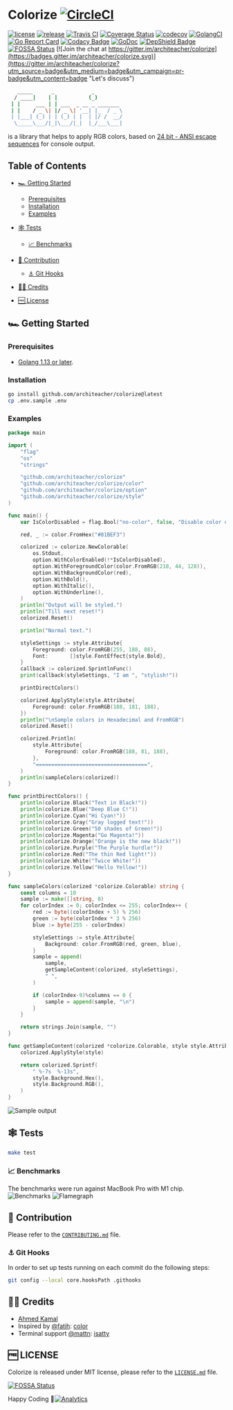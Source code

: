 Colorize [![CircleCI](https://circleci.com/gh/architeacher/colorize.svg?style=svg)](https://circleci.com/gh/architeacher/colorize "Build Status")
========

[![license](https://img.shields.io/github/license/mashape/apistatus.svg)](LICENSE.md "License")
[![release](https://img.shields.io/github/v/release/architeacher/colorize.svg)](https://github.com/architeacher/colorize/releases/latest "Release")
[![Travis CI](https://travis-ci.org/architeacher/colorize.svg)](https://travis-ci.org/architeacher/colorize "Cross Build Status [Linux, OSx]")
[![Coverage Status](https://coveralls.io/repos/github/architeacher/colorize/badge.svg?branch=master)](https://coveralls.io/github/architeacher/colorize?branch=master "Code Coverage")
[![codecov](https://codecov.io/gh/architeacher/colorize/branch/master/graph/badge.svg?token=nIptKHdnUc)](https://codecov.io/gh/architeacher/colorize "Code Coverage")
[![GolangCI](https://golangci.com/badges/github.com/architeacher/colorize.svg?style=flat-square)](https://golangci.com/r/github.com/architeacher/colorize "Code Coverage")
[![Go Report Card](https://goreportcard.com/badge/github.com/architeacher/colorize)](https://goreportcard.com/report/github.com/architeacher/colorize "Go Report Card")
[![Codacy Badge](https://app.codacy.com/project/badge/Grade/3c3a84678b4048d29d94f008a985164a)](https://www.codacy.com/manual/architeacher/colorize?utm_source=github.com&amp;utm_medium=referral&amp;utm_content=architeacher/colorize&amp;utm_campaign=Badge_Grade "Code Quality")
[![GoDoc](https://godoc.org/github.com/architeacher/colorize?status.svg)](https://godoc.org/github.com/architeacher/colorize "Documentation")
[![DepShield Badge](https://depshield.sonatype.org/badges/architeacher/colorize/depshield.svg)](https://depshield.github.io "DepShield")
[![FOSSA Status](https://app.fossa.io/api/projects/git%2Bgithub.com%2Farchiteacher%2Fcolorize.svg?type=shield)](https://app.fossa.io/projects/git%2Bgithub.com%2Farchiteacher%2Fcolorize?ref=badge_shield "Dependencies")
[![Join the chat at https://gitter.im/architeacher/colorize](https://badges.gitter.im/architeacher/colorize.svg)](https://gitter.im/architeacher/colorize?utm_source=badge&utm_medium=badge&utm_campaign=pr-badge&utm_content=badge "Let's discuss")

```bash
   _____      _            _
  / ____|    | |          (_)
 | |     ___ | | ___  _ __ _ _______
 | |    / _ \| |/ _ \| '__| |_  / _ \
 | |___| (_) | | (_) | |  | |/ /  __/
  \_____\___/|_|\___/|_|  |_/___\___|
```

is a library that helps to apply RGB colors, based on [24 bit - ANSI escape sequences][1] for console output.

Table of Contents
-----------------

*   [🏎️ Getting Started](#-getting-started)

    *   [Prerequisites](#prerequisites)
    *   [Installation](#installation)
    *   [Examples](#examples)

*   [🕸️ Tests](#-tests)

    *   [📈 Benchmarks](#-benchmarks)

*   [🤝 Contribution](#-contribution)

    *   [⚓ Git Hooks](#-git-hooks)

*   [👨‍💻 Credits](#-credits)

*   [🆓 License](#-license)

🏎️ Getting Started
------------------

### Prerequisites

* [Golang 1.13 or later][2].

### Installation

```bash
go install github.com/architeacher/colorize@latest
cp .env.sample .env
```

### Examples

```go
package main

import (
    "flag"
    "os"
    "strings"

    "github.com/architeacher/colorize"
    "github.com/architeacher/colorize/color"
    "github.com/architeacher/colorize/option"
    "github.com/architeacher/colorize/style"
)

func main() {
    var IsColorDisabled = flag.Bool("no-color", false, "Disable color output.")

    red, _ := color.FromHex("#81BEF3")

    colorized := colorize.NewColorable(
        os.Stdout,
        option.WithColorEnabled(!*IsColorDisabled),
        option.WithForegroundColor(color.FromRGB(218, 44, 128)),
        option.WithBackgroundColor(red),
        option.WithBold(),
        option.WithItalic(),
        option.WithUnderline(),
    )
    println("Output will be styled.")
    println("Till next reset!")
    colorized.Reset()

    println("Normal text.")

    styleSettings := style.Attribute{
        Foreground: color.FromRGB(255, 188, 88),
        Font:       []style.FontEffect{style.Bold},
    }
    callback := colorized.SprintlnFunc()
    print(callback(styleSettings, "I am ", "stylish!"))

    printDirectColors()

    colorized.ApplyStyle(style.Attribute{
        Foreground: color.FromRGB(188, 181, 188),
    })
    println("\nSample colors in Hexadecimal and FromRGB")
    colorized.Reset()

    colorized.Println(
        style.Attribute{
            Foreground: color.FromRGB(188, 81, 188),
        },
        "====================================",
    )
    println(sampleColors(colorized))
}

func printDirectColors() {
    println(colorize.Black("Text in Black!"))
    println(colorize.Blue("Deep Blue C!"))
    println(colorize.Cyan("Hi Cyan!"))
    println(colorize.Gray("Gray logged text!"))
    println(colorize.Green("50 shades of Green!"))
    println(colorize.Magenta("Go Magenta!"))
    println(colorize.Orange("Orange is the new black!"))
    println(colorize.Purple("The Purple hurdle!"))
    println(colorize.Red("The thin Red light!"))
    println(colorize.White("Twice White!"))
    println(colorize.Yellow("Hello Yellow!"))
}

func sampleColors(colorized *colorize.Colorable) string {
    const columns = 10
    sample := make([]string, 0)
    for colorIndex := 0; colorIndex <= 255; colorIndex++ {
        red := byte((colorIndex + 5) % 256)
        green := byte(colorIndex * 3 % 256)
        blue := byte(255 - colorIndex)

        styleSettings := style.Attribute{
            Background: color.FromRGB(red, green, blue),
        }
        sample = append(
            sample,
            getSampleContent(colorized, styleSettings),
            " ",
        )

        if (colorIndex-9)%columns == 0 {
            sample = append(sample, "\n")
        }
    }

    return strings.Join(sample, "")
}

func getSampleContent(colorized *colorize.Colorable, style style.Attribute) string {
    colorized.ApplyStyle(style)

    return colorized.Sprintf(
        " %-7s  %-13s",
        style.Background.Hex(),
        style.Background.RGB(),
    )
}
```

![Sample output](https://raw.github.com/architeacher/colorize/master/assets/img/sample.gif?sanitize=true "Sample output")

🕸️ Tests
--------

```bash
make test
```

### 📈 Benchmarks

The benchmarks were run against MacBook Pro with M1 chip.
![Benchmarks](https://raw.github.com/architeacher/colorize/master/assets/img/bench.png?sanitize=true "Benchmarks")
![Flamegraph](https://raw.github.com/architeacher/colorize/master/assets/img/flamegraph.png?sanitize=true "Benchmarks Flamegraph")

🤝 Contribution
---------------

Please refer to the [`CONTRIBUTING.md`](https://github.com/architeacher/colorize/blob/master/CONTRIBUTING.md "Contribution") file.

### ⚓ Git Hooks

In order to set up tests running on each commit do the following steps:

```bash
git config --local core.hooksPath .githooks
```

👨‍💻 Credits
----------

* [Ahmed Kamal][3]
* Inspired by [@fatih](https://github.com/fatih): [color](https://github.com/fatih/color "color")
* Terminal support [@mattn](https://github.com/mattn): [isatty](https://github.com/mattn/go-isatty "go-isatty")

🆓 LICENSE
----------

Colorize is released under MIT license, please refer to the [`LICENSE.md`](https://github.com/architeacher/colorize/blob/master/LICENSE.md "License") file.

[![FOSSA Status](https://app.fossa.io/api/projects/git%2Bgithub.com%2Farchiteacher%2Fcolorize.svg?type=large)](https://app.fossa.io/projects/git%2Bgithub.com%2Farchiteacher%2Fcolorize?ref=badge_large "Dependencies")

Happy Coding
🙂[![Analytics](http://www.google-analytics.com/__utm.gif?utmwv=4&utmn=869876874&utmac=UA-136526477-1&utmcs=ISO-8859-1&utmhn=github.com&utmdt=colorize&utmcn=1&utmr=0&utmp=/architeacher/colorize?utm_source=www.github.com&utm_campaign=colorize&utm_term=colorize&utm_content=colorize&utm_medium=repository&utmac=UA-136526477-1)]()

[1]: https://en.wikipedia.org/wiki/ANSI_escape_code#24-bit "ANSI Escape Sequenece"
[2]: https://golang.org/dl/ "Download Golang"
[3]: https://github.com/architeacher "Author"
